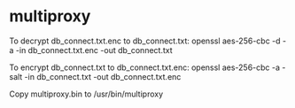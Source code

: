 # multiproxy

To decrypt db_connect.txt.enc to db_connect.txt:
openssl aes-256-cbc -d -a -in db_connect.txt.enc -out db_connect.txt

To encrypt db_connect.txt to db_connect.txt.enc:
openssl aes-256-cbc -a -salt -in db_connect.txt -out db_connect.txt.enc

Copy multiproxy.bin to /usr/bin/multiproxy
